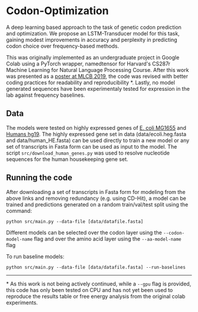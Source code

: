# Codon-Optimization

A deep learning based approach to the task of genetic codon prediction and optimization. We propose an LSTM-Transducer model for this task, gaining modest improvements in accuracy and perplexity in predicting codon choice over frequency-based methods. 

This was originally implemented as an undergraduate project in Google Colab using a PyTorch wrapper, namedtensor for Harvard's CS287r Machine Learning for Natural Language Processing Course. After this work was presented as a [poster at MLCB 2019](https://mlcb.github.io/mlcb2019_proceedings/papers/paper_29.pdf), the code was revised with better coding practices for readability and reproducibility \*. Lastly, no model generated sequences have been experimentaly tested for expression in the lab against frequency baselines.

## Data 

The models were tested on highly expressed genes of [E. coli MG1655](http://genomes.urv.cat/HEG-DB/) and [Humans hg19](https://www.tau.ac.il/~elieis/HKG/). The highly expressed gene set in data (data/ecoli.heg.fasta and data/human_HE.fasta) can be used directly to train a new model or any set of transcripts in Fasta form can be used as input to the model. The script `src/download_human_genes.py` was used to resolve nucleotide sequences for the human housekeeping gene set. 

## Running the code

After downloading a set of transcripts in Fasta form for modeling from the above links and removing redundancy (e.g. using CD-Hit), a model can be trained and predictions generated on a random train/val/test split using the command: 


``` 
python src/main.py --data-file [data/datafile.fasta]
``` 

Different models can be selected over the codon layer using the `--codon-model-name` flag and over the amino acid layer using the `--aa-model-name` flag

To run baseline models: 

``` 
python src/main.py --data-file [data/datafile.fasta] --run-baselines
``` 

----
\* As this work is not being actively continued, while a `--gpu` flag is provided, this code has only been tested on CPU and has not yet been used to reproduce the results table or free energy analysis from the original colab experiments. 

